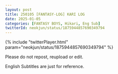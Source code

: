 ```yaml
---
layout: post
title: 250105 [FANTASY-LOG] KARI LOG
date: 2025-01-05
categories: [FANTASY BOYS, Hikari, Eng Sub]
twitterId: neokjun/status/1875944857690349794
---
```


{% include "twitterPlayer.html" param="neokjun/status/1875944857690349794" %}

Please do not repost, reupload or edit. 

English Subtitles are just for reference.
